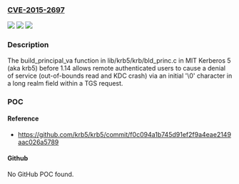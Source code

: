 ### [CVE-2015-2697](https://cve.mitre.org/cgi-bin/cvename.cgi?name=CVE-2015-2697)
![](https://img.shields.io/static/v1?label=Product&message=n%2Fa&color=blue)
![](https://img.shields.io/static/v1?label=Version&message=n%2Fa&color=blue)
![](https://img.shields.io/static/v1?label=Vulnerability&message=n%2Fa&color=brighgreen)

### Description

The build_principal_va function in lib/krb5/krb/bld_princ.c in MIT Kerberos 5 (aka krb5) before 1.14 allows remote authenticated users to cause a denial of service (out-of-bounds read and KDC crash) via an initial '\0' character in a long realm field within a TGS request.

### POC

#### Reference
- https://github.com/krb5/krb5/commit/f0c094a1b745d91ef2f9a4eae2149aac026a5789

#### Github
No GitHub POC found.

